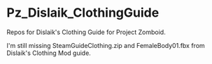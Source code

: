 # Pz_Dislaik_ClothingGuide
Repos for Dislaik's Clothing Guide for Project Zomboid.

I'm still missing SteamGuideClothing.zip and FemaleBody01.fbx from Dislaik's Clothing Mod guide.
